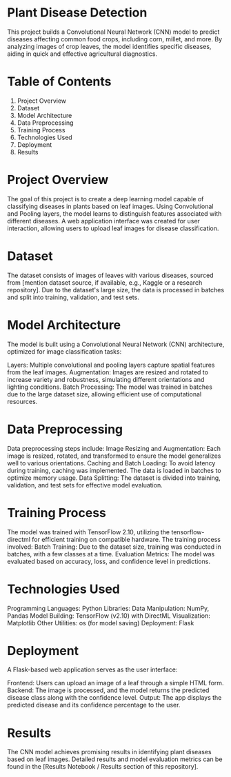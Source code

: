 # Plant Disease Detection
This project builds a Convolutional Neural Network (CNN) model to predict diseases affecting common food crops, including corn, millet, and more. By analyzing images of crop leaves, the model identifies specific diseases, aiding in quick and effective agricultural diagnostics.

# Table of Contents
1. Project Overview
2. Dataset
3. Model Architecture
4. Data Preprocessing
5. Training Process
6. Technologies Used
7. Deployment
7. Results

# Project Overview
The goal of this project is to create a deep learning model capable of classifying diseases in plants based on leaf images. Using Convolutional and Pooling layers, the model learns to distinguish features associated with different diseases. A web application interface was created for user interaction, allowing users to upload leaf images for disease classification.

# Dataset
The dataset consists of images of leaves with various diseases, sourced from [mention dataset source, if available, e.g., Kaggle or a research repository]. Due to the dataset's large size, the data is processed in batches and split into training, validation, and test sets.

# Model Architecture
The model is built using a Convolutional Neural Network (CNN) architecture, optimized for image classification tasks:

Layers: Multiple convolutional and pooling layers capture spatial features from the leaf images.
Augmentation: Images are resized and rotated to increase variety and robustness, simulating different orientations and lighting conditions.
Batch Processing: The model was trained in batches due to the large dataset size, allowing efficient use of computational resources.


# Data Preprocessing
Data preprocessing steps include:
Image Resizing and Augmentation: Each image is resized, rotated, and transformed to ensure the model generalizes well to various orientations.
Caching and Batch Loading: To avoid latency during training, caching was implemented. The data is loaded in batches to optimize memory usage.
Data Splitting: The dataset is divided into training, validation, and test sets for effective model evaluation.


# Training Process
The model was trained with TensorFlow 2.10, utilizing the tensorflow-directml for efficient training on compatible hardware. The training process involved:
Batch Training: Due to the dataset size, training was conducted in batches, with a few classes at a time.
Evaluation Metrics: The model was evaluated based on accuracy, loss, and confidence level in predictions.


# Technologies Used
Programming Languages: Python
Libraries:
Data Manipulation: NumPy, Pandas
Model Building: TensorFlow (v2.10) with DirectML
Visualization: Matplotlib
Other Utilities: os (for model saving)
Deployment: Flask


# Deployment
A Flask-based web application serves as the user interface:

Frontend: Users can upload an image of a leaf through a simple HTML form.
Backend: The image is processed, and the model returns the predicted disease class along with the confidence level.
Output: The app displays the predicted disease and its confidence percentage to the user.

# Results
The CNN model achieves promising results in identifying plant diseases based on leaf images. Detailed results and model evaluation metrics can be found in the [Results Notebook / Results section of this repository].

